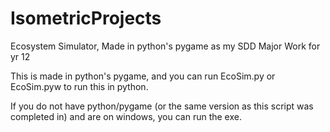 # IsometricProjects
Ecosystem Simulator, Made in python's pygame as my SDD Major Work for yr 12


This is made in python's pygame, and you can run EcoSim.py or EcoSim.pyw to run this in python.

If you do not have python/pygame (or the same version as this script was completed in) and are on windows, you can run the exe.
